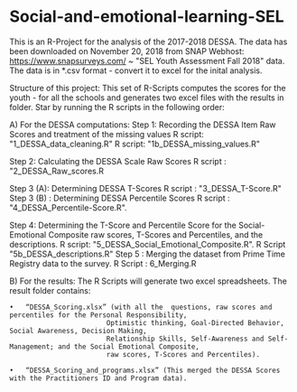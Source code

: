 # Social-and-emotional-learning-SEL
This is an R-Project for the analysis of the 2017-2018 DESSA.
The data has been downloaded on November 20, 2018 from SNAP Webhost:
https://www.snapsurveys.com/  ~ "SEL Youth Assessment Fall 2018" data. The data is in *.csv format - convert it to excel for the inital analysis.

Structure of this project:
This set of R-Scripts computes the scores for the youth - for all the schools and generates two excel files with the results in  folder.
Star by running the R scripts in the following order:

A) For the DESSA computations:
Step 1: Recording the DESSA Item Raw Scores and treatment of the missing values
          R script: "1_DESSA_data_cleaning.R"
          R script: "1b_DESSA_missing_values.R"
          
Step 2: Calculating the DESSA Scale Raw Scores
          R script : "2_DESSA_Raw_scores.R

Step 3 (A): Determining DESSA T-Scores
          R script : "3_DESSA_T-Score.R"
Step 3 (B) : Determining DESSA Percentile Scores
          R script : "4_DESSA_Percentile-Score.R".
          
Step 4: Determining the T-Score and Percentile Score for the
        Social-Emotional Composite raw scores, T-Scores and Percentiles, and the descriptions.
          R script: "5_DESSA_Social_Emotional_Composite.R".
          R Script "5b_DESSA_descriptions.R" 
Step 5 : Merging the dataset from Prime Time Registry data to the survey.
          R Script : 6_Merging.R

B) For the results:
The R Scripts will generate two excel spreadsheets.
The result folder contains:

    •	“DESSA_Scoring.xlsx” (with all the  questions, raw scores and percentiles for the Personal Responsibility, 
                            Optimistic thinking, Goal-Directed Behavior, Social Awareness, Decision Making, 
                            Relationship Skills, Self-Awareness and Self-Management; and the Social Emotional Composite, 
                            raw scores, T-Scores and Percentiles).
                            
    •	“DESSA_Scoring_and_programs.xlsx” (This merged the DESSA Scores with the Practitioners ID and Program data).
    

